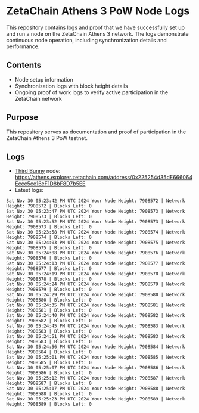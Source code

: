 # ZetaChain Athens 3 PoW Node Logs
This repository contains logs and proof that we have successfully set up and run a node on the ZetaChain Athens 3 network. The logs demonstrate continuous node operation, including synchronization details and performance.

## Contents
- Node setup information
- Synchronization logs with block height details
- Ongoing proof of work logs to verify active participation in the ZetaChain network

## Purpose
This repository serves as documentation and proof of participation in the ZetaChain Athens 3 PoW testnet.

## Logs

- [Third Bunny](https://thirdbunny.xyz/) node: https://athens.explorer.zetachain.com/address/0x225254d35dE666064Eccc5ce16eF1D8bF8D7b5EE
- Latest logs:
```
Sat Nov 30 05:23:42 PM UTC 2024 Your Node Height: 7908572 | Network Height: 7908572 | Blocks Left: 0
Sat Nov 30 05:23:47 PM UTC 2024 Your Node Height: 7908573 | Network Height: 7908573 | Blocks Left: 0
Sat Nov 30 05:23:52 PM UTC 2024 Your Node Height: 7908573 | Network Height: 7908573 | Blocks Left: 0
Sat Nov 30 05:23:58 PM UTC 2024 Your Node Height: 7908574 | Network Height: 7908574 | Blocks Left: 0
Sat Nov 30 05:24:03 PM UTC 2024 Your Node Height: 7908575 | Network Height: 7908575 | Blocks Left: 0
Sat Nov 30 05:24:08 PM UTC 2024 Your Node Height: 7908576 | Network Height: 7908576 | Blocks Left: 0
Sat Nov 30 05:24:13 PM UTC 2024 Your Node Height: 7908577 | Network Height: 7908577 | Blocks Left: 0
Sat Nov 30 05:24:19 PM UTC 2024 Your Node Height: 7908578 | Network Height: 7908578 | Blocks Left: 0
Sat Nov 30 05:24:24 PM UTC 2024 Your Node Height: 7908579 | Network Height: 7908579 | Blocks Left: 0
Sat Nov 30 05:24:29 PM UTC 2024 Your Node Height: 7908580 | Network Height: 7908580 | Blocks Left: 0
Sat Nov 30 05:24:35 PM UTC 2024 Your Node Height: 7908581 | Network Height: 7908581 | Blocks Left: 0
Sat Nov 30 05:24:40 PM UTC 2024 Your Node Height: 7908582 | Network Height: 7908582 | Blocks Left: 0
Sat Nov 30 05:24:45 PM UTC 2024 Your Node Height: 7908583 | Network Height: 7908583 | Blocks Left: 0
Sat Nov 30 05:24:51 PM UTC 2024 Your Node Height: 7908583 | Network Height: 7908583 | Blocks Left: 0
Sat Nov 30 05:24:56 PM UTC 2024 Your Node Height: 7908584 | Network Height: 7908584 | Blocks Left: 0
Sat Nov 30 05:25:01 PM UTC 2024 Your Node Height: 7908585 | Network Height: 7908585 | Blocks Left: 0
Sat Nov 30 05:25:07 PM UTC 2024 Your Node Height: 7908586 | Network Height: 7908586 | Blocks Left: 0
Sat Nov 30 05:25:12 PM UTC 2024 Your Node Height: 7908587 | Network Height: 7908587 | Blocks Left: 0
Sat Nov 30 05:25:17 PM UTC 2024 Your Node Height: 7908588 | Network Height: 7908588 | Blocks Left: 0
Sat Nov 30 05:25:23 PM UTC 2024 Your Node Height: 7908589 | Network Height: 7908589 | Blocks Left: 0
```
